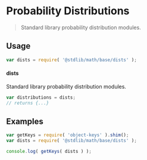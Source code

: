 # Probability Distributions

> Standard library probability distribution modules.

<section class="usage">

## Usage

```javascript
var dists = require( '@stdlib/math/base/dists' );
```

#### dists

Standard library probability distribution modules.

```javascript
var distributions = dists;
// returns {...}
```

</section>

<!-- /.usage -->

<section class="examples">

## Examples

<!-- TODO: better examples -->

```javascript
var getKeys = require( 'object-keys' ).shim();
var dists = require( '@stdlib/math/base/dists' );

console.log( getKeys( dists ) );
```

</section>

<!-- /.examples -->

<section class="links">

</section>

<!-- /.links -->
